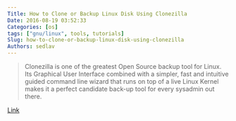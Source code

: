 ```yaml
---
Title: How to Clone or Backup Linux Disk Using Clonezilla
Date: 2016-08-19 03:52:33
Categories: [os]
tags: ["gnu/linux", tools, tutorials]
Slug: how-to-clone-or-backup-linux-disk-using-clonezilla
Authors: sedlav
---
```


> Clonezilla is one of the greatest Open Source backup tool for Linux. Its Graphical User Interface combined with a simpler, fast and intuitive guided command line wizard that runs on top of a live Linux Kernel makes it a perfect candidate back-up tool for every sysadmin out there.

[Link](http://www.tecmint.com/linux-centos-ubuntu-disk-cloning-backup-using-clonezilla/)
